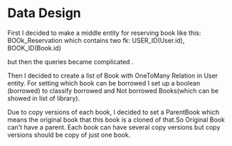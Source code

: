 # Data Design
First I decided to make a middle entity for reserving book like this:
BOOk_Reservation which contains two fk:
USER_ID(User.id),
BOOK_ID(Book.id)

but then the queries became complicated .

Then I decided to create a list of Book with OneToMany Relation in User entity.
For setting which book can be borrowed I set up a boolean (borrowed) to classify
borrowed and Not borrowed Books(which can be showed in list of library).

Due to copy versions of each book, I decided to set a ParentBook which means the original book
that this book is a cloned of that.So Original Book can't have a parent.
Each book can have several copy versions but copy versions should be copy of just one book. 



